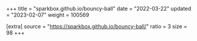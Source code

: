 +++
title = "sparkbox.github.io/bouncy-ball"
date = "2022-03-22"
updated = "2023-02-07"
weight = 100569

[extra]
source = "https://sparkbox.github.io/bouncy-ball/"
ratio = 3
size = 98
+++
